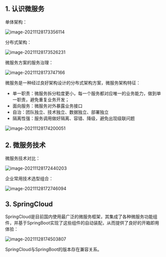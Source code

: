 ## 1. 认识微服务

单体架构：

![image-20211128173356114](../../resources/images/notebooks/JavaWeb/SpringCloud/image-20211128173356114.png)

分布式架构：

![image-20211128173526231](../../resources/images/notebooks/JavaWeb/SpringCloud/image-20211128173526231.png)

微服务方案的服务治理：

![image-20211128173747166](../../resources/images/notebooks/JavaWeb/SpringCloud/image-20211128173747166.png)

微服务是一种经过良好架构设计的分布式架构方案，微服务架构特征：

- 单一职责：微服务拆分粒度更小，每一个服务都对应唯一的业务能力，做到单一职责，避免重复业务开发；
- 面向服务：微服务对外暴露业务接口
- 自治：团队独立、技术独立、数据独立、部署独立
- 隔离性强：服务调用做好隔离、容错、降级，避免出现级联问题

![image-20211128174200051](../../resources/images/notebooks/JavaWeb/SpringCloud/image-20211128174200051.png)

## 2. 微服务技术

微服务技术对比：

![image-20211128172440203](../../resources/images/notebooks/JavaWeb/SpringCloud/image-20211128172440203.png)

企业常用技术选型组合：

![image-20211128172746094](../../resources/images/notebooks/JavaWeb/SpringCloud/image-20211128172746094.png)

## 3. SpringCloud

SpringCloud是目前国内使用最广泛的微服务框架，其集成了各种微服务功能组件，并基于SpringBoot实现了这些组件的自动装配，从而提供了良好的开箱即用体验：

![image-20211128174503807](../../resources/images/notebooks/JavaWeb/SpringCloud/image-20211128174503807.png)

SpringCloud与SpringBoot的版本存在兼容关系。